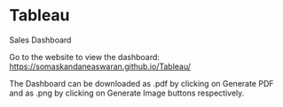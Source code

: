 # Tableau
Sales Dashboard

Go to the website to view the dashboard: https://somaskandaneaswaran.github.io/Tableau/

The Dashboard can be downloaded as .pdf by clicking on Generate PDF and as .png by clicking on Generate Image buttons respectively.

  
